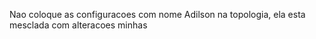 Nao coloque as configuracoes com nome Adilson na topologia, ela esta mesclada com alteracoes minhas
